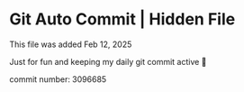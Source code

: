 # Git Auto Commit | Hidden File

This file was added Feb 12, 2025

Just for fun and keeping my daily git commit active 🤪

commit number: 3096685
